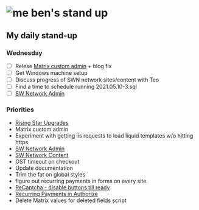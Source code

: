 # ![me](https://avatars2.githubusercontent.com/u/5232044?s=50&v=4) ben's stand up

## My daily stand-up

### Wednesday

- [ ] Relese [Matrix custom admin](https://app.clickup.com/t/tb66w7) + blog fix
- [ ] Get Windows machine setup
- [ ] Discuss progress of SWN network sites/content with Teo 
- [ ] Find a time to schedule running 2021.05.10-3.sql
- [ ] [SW Network Admin](https://app.clickup.com/8537154/v/l/li/54890360?pr=12760709)

### Priorities 
    
- [Rising Star Upgrades](https://app.clickup.com/8537154/v/l/f/27554943?pr=12707202)
- Matrix custom admin
- Experiment with getting iis requests to load liquid templates w/o hitting https
- [SW Network Admin](https://app.clickup.com/8537154/v/l/li/54890360?pr=12760709)
- [SW Network Content](https://app.clickup.com/8537154/v/l/li/54892353?pr=12760709)
- OST timeout on checkout
- Update documentation
- Trim the fat on global styles
- figure out recurring payments in forms on every site.
- [ReCaptcha - disable buttons till ready](https://projects.madebyspeak.com/#/tasks/17598281)
- [Recurring Payments in Authorize](https://projects.madebyspeak.com/#/tasks/16411534)
- Delete Matrix values for deleted fields script
